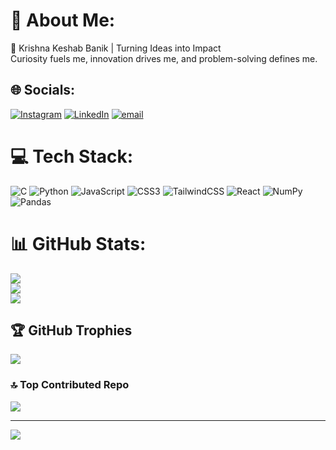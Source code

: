 # 💫 About Me:
🚀 Krishna Keshab Banik | Turning Ideas into Impact<br>Curiosity fuels me, innovation drives me, and problem-solving defines me. 


## 🌐 Socials:
[![Instagram](https://img.shields.io/badge/Instagram-%23E4405F.svg?logo=Instagram&logoColor=white)](https://instagram.com/https://www.instagram.com/krish.banik.1234?igsh=YXNhYThlNnUwYjNr) [![LinkedIn](https://img.shields.io/badge/LinkedIn-%230077B5.svg?logo=linkedin&logoColor=white)](https://linkedin.com/in/https://www.linkedin.com/in/krishna-keshab-banik-067819324?utm_source=share&utm_campaign=share_via&utm_content=profile&utm_medium=android_app) [![email](https://img.shields.io/badge/Email-D14836?logo=gmail&logoColor=white)](mailto:krishna.keshab.banik@gmail.com) 

# 💻 Tech Stack:
![C](https://img.shields.io/badge/c-%2300599C.svg?style=for-the-badge&logo=c&logoColor=white) ![Python](https://img.shields.io/badge/python-3670A0?style=for-the-badge&logo=python&logoColor=ffdd54) ![JavaScript](https://img.shields.io/badge/javascript-%23323330.svg?style=for-the-badge&logo=javascript&logoColor=%23F7DF1E) ![CSS3](https://img.shields.io/badge/css3-%231572B6.svg?style=for-the-badge&logo=css3&logoColor=white) ![TailwindCSS](https://img.shields.io/badge/tailwindcss-%2338B2AC.svg?style=for-the-badge&logo=tailwind-css&logoColor=white) ![React](https://img.shields.io/badge/react-%2320232a.svg?style=for-the-badge&logo=react&logoColor=%2361DAFB) ![NumPy](https://img.shields.io/badge/numpy-%23013243.svg?style=for-the-badge&logo=numpy&logoColor=white) ![Pandas](https://img.shields.io/badge/pandas-%23150458.svg?style=for-the-badge&logo=pandas&logoColor=white)
# 📊 GitHub Stats:
![](https://github-readme-stats.vercel.app/api?username=krishnakeshab-banik&theme=dark&hide_border=false&include_all_commits=true&count_private=false)<br/>
![](https://github-readme-streak-stats.herokuapp.com/?user=krishnakeshab-banik&theme=dark&hide_border=false)<br/>
![](https://github-readme-stats.vercel.app/api/top-langs/?username=krishnakeshab-banik&theme=dark&hide_border=false&include_all_commits=true&count_private=false&layout=compact)

## 🏆 GitHub Trophies
![](https://github-profile-trophy.vercel.app/?username=krishnakeshab-banik&theme=radical&no-frame=false&no-bg=true&margin-w=4)

### 🔝 Top Contributed Repo
![](https://github-contributor-stats.vercel.app/api?username=krishnakeshab-banik&limit=5&theme=dark&combine_all_yearly_contributions=true)

---
[![](https://visitcount.itsvg.in/api?id=krishnakeshab-banik&icon=0&color=0)](https://visitcount.itsvg.in)

<!-- Proudly created with GPRM ( https://gprm.itsvg.in ) -->
